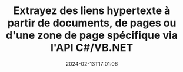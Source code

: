 ---
############################# Static ############################
layout: "auto-gen-parser"
date: 2024-02-13T17:01:06
draft: false
otherformats: odp ods odt one otp ott pdf pps ppsx ppt pptx rtf tex vdx vsdm vsdx
ext: mhtml

############################# Head ############################
head_title: ".NET API pour analyser et extraire des hyperliens à partir de documents, de pages ou d'une zone de page"
head_description: "GroupDocs.Parser .NET L'API permet aux programmeurs de logiciels d'extraire des hyperliens à partir de documents, de pages ou d'une zone de page de PDF, DOCX, XLSX, CSV, PPTX, EML, MSG, EPUB & beaucoup plus."

############################# Header ############################
title: "Extrayez des liens hypertexte à partir de documents, de pages ou d'une zone de page spécifique via l'API C#/VB.NET"
description: "GroupDocs.Parser .NET L'API permet aux développeurs de logiciels d'analyser et d'extraire des hyperliens à partir de documents, de pages ou de la zone de page de PDF, DOC, DOCX, PPT, PPTX, EML, MSG , XLS, XLSX, CSV, ODT, RTF, EPUB et de nombreux autres documents."
bg_image: "https://cms.admin.containerize.com/templates/aspose/App_Themes/V3/images/bg/header1.png"
bg_overlay: false
button:
    enable: true
    icon: "fas fa-arrow-down"
    label: "Télécharger la version d'essai gratuite"
    link: "https://downloads.groupdocs.com/parser/net"

############################# SubMenu ############################
submenu:
    enable: true

    left:
        img_alt: "GroupDocs.Parser for .NET"
        image: "https://cms.admin.containerize.com/templates/groupdocs/images/product-logos/90x90-noborder/groupdocs-parser-net.png"
        product: "GroupDocs.Parser"
        platform: ".NET"

    middle:
        button:

            # button loop
            - link: "https://apireference.groupdocs.com/parser/net"
              text: "Référence API"

            # button loop
            - link: "https://github.com/groupdocs-parser"
              text: "Exemples de codes"

            # button loop
            - link: "https://products.groupdocs.app/parser/family"
              text: "Démos en direct"

            # button loop
            - link: "https://purchase.groupdocs.com/pricing/parser/net"
              text: "Tarification"

    right:
        link_download: "https://downloads.groupdocs.com/parser"
        link_learn: "https://docs.groupdocs.com/parser/net"
        link_buy: "https://purchase.groupdocs.com"

############################# About ############################
about:
    enable: true
    title: "Comment analyser et extraire les hyperliens des documents MHTML via l'API .NET ?"
    content: |
        Un lien hypertexte est un morceau de texte ou une image ou une icône qui pointe vers un document entier ou vers une partie particulière d'un document. L'utilisation d'hyperliens permet aux utilisateurs de naviguer vers une page Web ou un document. Il est souvent nécessaire d'extraire des hyperliens d'un document et de l'utiliser pour accéder à un document externe ou à une page Web. GroupDocs.Parser for .NET est une fascinante API d'extraction de texte de document qui fournit des fonctionnalités complètes pour la mise en œuvre de solutions d'extraction de texte et de métadonnées. Il prend en charge l'extraction de texte et d'hyperliens à partir des formats PDF, e-mails, livres électroniques, Microsoft Office : Word (DOC, DOCX), PowerPoint (PPT, PPTX), Excel ( XLS, XLSX), les formats LibreOffice et bien d'autres. Il prend en charge plusieurs fonctionnalités avancées pour l'analyse de documents, l'extraction de texte brut et structuré, la recherche de texte par mots-clés, l'extraction de métadonnées ou d'images, de conteneurs ainsi que de pièces jointes et bien d'autres.
        
        

############################# Steps ############################
steps:
    enable: true
    title_left: "Extraire les hyperliens de MHTML dans .NET"
    content_left: |
        [GroupDocs.Parser for .NET](/fr/parser/net/) permet aux développeurs C# d'extraire facilement des liens hypertexte d'un fichier MHTML en mettant en œuvre quelques étapes simples.
        
        * Instanciez l'objet [Parser](https://reference.groupdocs.com/net/parser/groupdocs.parser/parser) pour le document initial ;
        * Vérifiez si le document prend en charge l'extraction de lien hypertexte ;
        * Appelez la méthode [GetHyperlinks](https://reference.groupdocs.com/parser/net/groupdocs.parser/parser/methods/gethyperlinks) et obtenez la collection de [PageHyperlinkArea](https://reference.groupdocs.com/parser/net/groupdocs.parser.data/pagehyperlinkarea) objets ;
        * Parcourez la collection et obtenez un texte de lien hypertexte et une URL.

    title_right: "En savoir plus sur l'extraction des hyperliens"
    content_right: |
        * <a href="https://docs.groupdocs.com/parser/net/extract-hyperlinks-from-document/">Comment extraire des hyperliens d'un document</a>
        * <a href="https://docs.groupdocs.com/parser/net/extract-hyperlinks-from-document-page/">Comment extraire les hyperliens de la page du document</a>
        * <a href="https://docs.groupdocs.com/parser/net/extract-hyperlinks-from-document-page-area/">Comment extraire des hyperliens de la zone de page du document</a>
    
    code: |
     {{% parser/additional-styles %}}
     {{< parser/code-parser title="Comment extraire des hyperliens du fichier MHTML à l'aide de l'exemple de code C#">}}

        ```csharp    
        // Extraire les hyperliens du fichier MHTML à l'aide de l'API GroupDocs.Parser
        // Créer une instance de la classe Parser
        using (Parser parser = new Parser(filePath)) {
            // Vérifiez si le document prend en charge l'extraction de lien hypertexte
            if (!parser.Features.Hyperlinks) {
                Console.WriteLine("Le document ne prend pas en charge l'extraction de liens hypertexte.");
                return;
            }
            // Extraire les hyperliens du document
            IEnumerable<PageHyperlinkArea> hyperlinks = parser.GetHyperlinks();
            // Itérer sur les hyperliens
            foreach (PageHyperlinkArea h in hyperlinks) {
                // Imprimer le texte du lien hypertexte
                Console.WriteLine(h.Text);
                // Imprimer l'URL du lien hypertexte
                Console.WriteLine(h.Url);
                Console.WriteLine();
            }
        }
        ```
     {{< /parser/code-parser >}}

############################# More ############################
more:
    enable: true
    title_left: "Configuration requise"
    content_left: |
        GroupDocs.Parser for .NET Les API sont prises en charge sur toutes les principales plates-formes et systèmes d'exploitation. Avant d'exécuter le code ci-dessous, assurez-vous que les prérequis suivants sont installés sur votre système.
        
        * Systèmes d'exploitation : Microsoft Windows, Linux, MacOS
        * Environnements de développement : Microsoft Visual Studio, Xamarin, MonoDevelop
        * Cadres
        * Téléchargez la dernière version de GroupDocs.Parser for .NET depuis [Nuget](https://www.nuget.org/packages/groupdocs.parser)

    title_right: "Pourquoi utiliser GroupDocs.Parser for .NET"
    content_right: |
        * Prise en charge de l'extraction de texte brut à partir de tous les documents pris en charge    
        * Analyse de documents via des modèles définis par l'utilisateur    
        * Prise en charge complète de l'extraction de texte structuré    
        * Recherche de texte par mot-clé ainsi que par expression régulière    
        * Extraire du texte formaté, des métadonnées, des images, des conteneurs et des pièces jointes    
        * Extraire la table des matières pour certains formats de document pris en charge    
        * Analyser les données de formulaire de PDF documents    
        * Extraire les hyperliens du document   
        
############################# About Formats ############################
about_formats:
    enable: true

############################# More Formats ############################
more_formats:
    enable: true
    title: "Extraire des liens hypertexte à partir d'autres formats de documents"
    content: |
        .NET API d'analyse de documents et d'extraction d'hyperliens pour les formats de fichiers et les images. Extrayez les données pour certains des formats de fichiers populaires comme indiqué ci-dessous.

############################# Back to top ###############################
back_to_top:
    enable: true
---